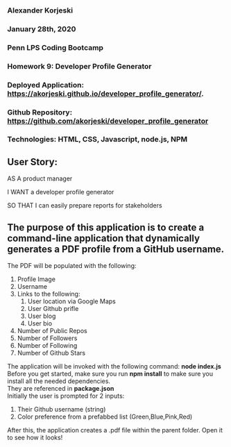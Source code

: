 ### Alexander Korjeski
### January 28th, 2020
### Penn LPS Coding Bootcamp
### Homework 9: Developer Profile Generator
### Deployed Application: https://akorjeski.github.io/developer_profile_generator/.
### Github Repository:  https://github.com/akorjeski/developer_profile_generator
### Technologies: HTML, CSS, Javascript, node.js, NPM

## User Story:
AS A product manager

I WANT a developer profile generator

SO THAT I can easily prepare reports for stakeholders

## The purpose of this application is to create a command-line application that dynamically generates a PDF profile from a GitHub username. 
The PDF will be populated with the following:
 1. Profile Image
 2. Username
 3. Links to the following:
    1. User location via Google Maps
    2. User Github prifle
    3. User blog
    4. User bio
4. Number of Public Repos
5. Number of Followers
6. Number of Following
7. Number of Github Stars



The application will be invoked with the following command:  	__node index.js__  
Before  you get started, make sure you run __npm install__ to make sure you install all the needed dependencies.  
They are referenced in __package.json__   
Initially the user is prompted for 2 inputs: 

1.	Their Github username (string)
2.	Color preference from a prefabbed list (Green,Blue,Pink,Red)

After this, the application creates a .pdf file within the parent folder. Open it to see how it looks!
